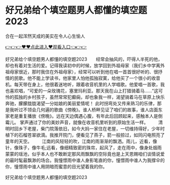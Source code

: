 # 好兄弟给个填空题男人都懂的填空题2023
合在一起浑然天成的美实在令人心生愉人

<a href="https://github.com/zchuit/pxmid/issues/2">👉👉👉♥♥点此进入♥观看入口👈👉👉</a>

好兄弟给个填空题男人都懂的填空题2023　　经常会抽风的，吓得人半死的他，却也有着对生活的爱。记得我读初中的时候，放学回到外祖母家（我们乡中学离外祖母家很近，那时我住在外祖母家），经常可以听到他在唱一首首很好听的、很抒情的民歌。他不能上学读书，他家里人怕他孤独寂寞，给他买了一个很小的收音机。每天带在身上，他很着迷地听，跟着收音机里的人学唱歌。他爱唱一首歌，我也喜欢唱，“可爱的一朵玫瑰花，塞里玛利亚。那天我在山上打猎骑着马……”这可怜的孤独的乡村孩子，虽然常常犯癫痫，却也象我一样，渴望骑着马在草原上快乐奔驰，朦朦胧胧渴望一分姑娘的美丽爱情呢！
此时拐弯处又传来熟习的乐律，那是我听过不领会几何遍的歌曲《傍晚》。谁人桥畔见证了咱们的故事，谁人店面东家老是重复播放《傍晚》。远在天边偶遇心腹，有年此后回顾起来，感触本人是倒霉儿。
掌声通过了你的美妙声音，就像在收音机里听到的原始生活一样。
　　清明时回乡下老屋，柴门院落依旧，如今大妈一家住在老屋，一切维持得好，少年时植下的石榴苍翠欲滴。我推开院门，便看见了燕子，箭一般掠过，如同闪电照亮了童年的天空。
　　江南的风轻轻的吹，江南的雨渐渐的飘洒。雨儿，近看，像针，像珠子，像牛毛;远看，像细精致密的珠帘，起风了，走在雨中，像身处烟雨蒙蒙的瑶池，似乎本人也不敢断定那风雨飘飘的空际竟也是上天恩赐咱们谈情说爱的最时髦最飘渺的场合。我憧憬雨中谁人身影笔直的你，憧憬雨中谁人为我撑伞的你，憧憬雨中谁人用阴暗而蜜意的目光望着我的你。

好兄弟给个填空题男人都懂的填空题2023
